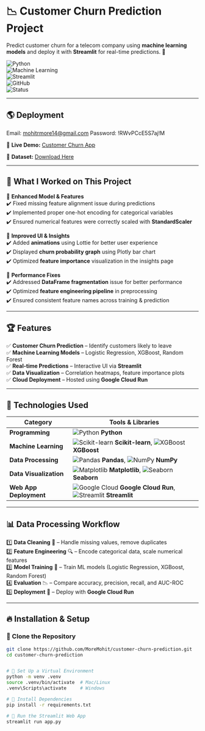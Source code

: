 # 📉 Customer Churn Prediction Project  

Predict customer churn for a telecom company using **machine learning models** and deploy it with **Streamlit** for real-time predictions. 🚀  

![Python](https://img.shields.io/badge/Python-3776AB?logo=python&logoColor=white)  
![Machine Learning](https://img.shields.io/badge/Machine%20Learning-%E2%9C%85-brightgreen)  
![Streamlit](https://img.shields.io/badge/Streamlit-FF4B4B?logo=streamlit&logoColor=white)  
![GitHub](https://img.shields.io/badge/GitHub-181717?logo=github&logoColor=white)  
![Status](https://img.shields.io/badge/Status-Active-brightgreen)  

---

## 🌎 Deployment 

Email: mohitrmore14@gmail.com
Password: !RWvPCcE5S7aj!M

🚀 **Live Demo:** [Customer Churn App](https://customer-churn-app-53185040035.asia-south1.run.app/)  

📂 **Dataset:** [Download Here](https://github.com/MoreMohit/customer-churn-prediction/raw/main/WA_Fn-UseC_-Telco-Customer-Churn.csv)  

---

## 🚀 What I Worked on This Project  

📌 **Enhanced Model & Features**  
✔️ Fixed missing feature alignment issue during predictions  
✔️ Implemented proper one-hot encoding for categorical variables  
✔️ Ensured numerical features were correctly scaled with **StandardScaler**  

📌 **Improved UI & Insights**  
✔️ Added **animations** using Lottie for better user experience  
✔️ Displayed **churn probability graph** using Plotly bar chart  
✔️ Optimized **feature importance** visualization in the insights page  

📌 **Performance Fixes**  
✔️ Addressed **DataFrame fragmentation** issue for better performance  
✔️ Optimized **feature engineering pipeline** in preprocessing  
✔️ Ensured consistent feature names across training & prediction  

---

## 🏆 Features  
✅ **Customer Churn Prediction** – Identify customers likely to leave  
✅ **Machine Learning Models** – Logistic Regression, XGBoost, Random Forest  
✅ **Real-time Predictions** – Interactive UI via **Streamlit**  
✅ **Data Visualization** – Correlation heatmaps, feature importance plots  
✅ **Cloud Deployment** – Hosted using **Google Cloud Run**  

---

## 🚀 Technologies Used  

| **Category**            | **Tools & Libraries** |  
|-------------------------|----------------------|  
| **Programming**        | ![Python](https://img.shields.io/badge/Python-3776AB?logo=python&logoColor=white) **Python** |  
| **Machine Learning**   | ![Scikit-learn](https://img.shields.io/badge/Scikit--learn-F7931E?logo=scikit-learn&logoColor=white) **Scikit-learn**, ![XGBoost](https://img.shields.io/badge/XGBoost-EB3C00?logo=xgboost&logoColor=white) **XGBoost** |  
| **Data Processing**    | ![Pandas](https://img.shields.io/badge/Pandas-150458?logo=pandas&logoColor=white) **Pandas**, ![NumPy](https://img.shields.io/badge/NumPy-013243?logo=numpy&logoColor=white) **NumPy** |  
| **Data Visualization** | ![Matplotlib](https://img.shields.io/badge/Matplotlib-11557C?logo=matplotlib&logoColor=white) **Matplotlib**, ![Seaborn](https://img.shields.io/badge/Seaborn-3776AB?logo=python&logoColor=white) **Seaborn** |  
| **Web App Deployment** | ![Google Cloud](https://img.shields.io/badge/Google%20Cloud-4285F4?logo=google-cloud&logoColor=white) **Google Cloud Run**, ![Streamlit](https://img.shields.io/badge/Streamlit-FF4B4B?logo=streamlit&logoColor=white) **Streamlit** |  

---

## 📊 Data Processing Workflow  

1️⃣ **Data Cleaning** 🧹 – Handle missing values, remove duplicates  
2️⃣ **Feature Engineering** 🔍 – Encode categorical data, scale numerical features  
3️⃣ **Model Training** 🤖 – Train ML models (Logistic Regression, XGBoost, Random Forest)  
4️⃣ **Evaluation** 📉 – Compare accuracy, precision, recall, and AUC-ROC  
5️⃣ **Deployment** 🚀 – Deploy with **Google Cloud Run**  

---

## 🔥 Installation & Setup  

### 📌 Clone the Repository  
```sh
git clone https://github.com/MoreMohit/customer-churn-prediction.git
cd customer-churn-prediction


# 📌 Set Up a Virtual Environment
python -m venv .venv
source .venv/bin/activate  # Mac/Linux
.venv\Scripts\activate     # Windows

# 📌 Install Dependencies
pip install -r requirements.txt

# 📌 Run the Streamlit Web App
streamlit run app.py

